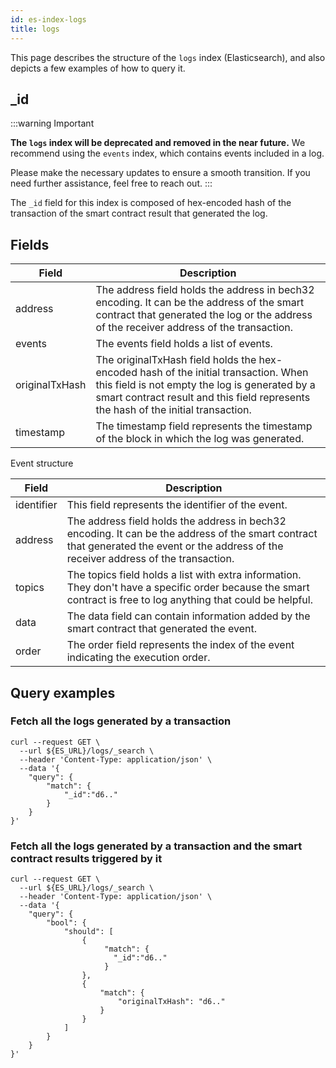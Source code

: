 ```yaml
---
id: es-index-logs
title: logs
---
```


[comment]: # (mx-abstract)

This page describes the structure of the `logs` index (Elasticsearch), and also depicts a few examples of how to query it.

[comment]: # (mx-context-auto)

## _id

:::warning Important

**The `logs` index will be deprecated and removed in the near future.**
We recommend using the `events` index, which contains events included in a log.

Please make the necessary updates to ensure a smooth transition.
If you need further assistance, feel free to reach out.
:::

The `_id` field for this index is composed of hex-encoded hash of the transaction of the smart contract result that generated the log.

[comment]: # (mx-context-auto)

## Fields

[comment]: # (table:logs)

| Field          | Description                                                                                                                                                                                                                 |
|----------------|-----------------------------------------------------------------------------------------------------------------------------------------------------------------------------------------------------------------------------|
| address        | The address field holds the address in bech32 encoding. It can be the address of the smart contract that generated the log or the address of the receiver address of the transaction.                                       |
| events         | The events field holds a list of events.                                                                                                                                                                                    |
| originalTxHash | The originalTxHash field holds the hex-encoded hash of the initial transaction. When this field is not empty the log is generated by a smart contract result and this field represents the hash of the initial transaction. |
| timestamp      | The timestamp field represents the timestamp of the block in which the log was generated.                                                                                                                                   |

Event structure

[comment]: # (table:logs.events)

| Field       | Description                                                                                                                                                                               |
|-------------|-------------------------------------------------------------------------------------------------------------------------------------------------------------------------------------------|
| identifier  | This field represents the identifier of the event.                                                                                                                                        |
| address     | The address field holds the address in bech32 encoding. It can be the address of the smart contract that generated the event or the address of the receiver address of the transaction.   |
| topics      | The topics field holds a list with extra information. They don't have a specific order because the smart contract is free to log anything that could be helpful.                          |
| data        | The data field can contain information added by the smart contract that generated the event.                                                                                              |
| order       | The order field represents the index of the event indicating the execution order.                                                                                                         |

[comment]: # (mx-context-auto)

## Query examples

[comment]: # (mx-context-auto)

### Fetch all the logs generated by a transaction

```
curl --request GET \
  --url ${ES_URL}/logs/_search \
  --header 'Content-Type: application/json' \
  --data '{
	"query": {
		"match": {
			"_id":"d6.."
		}
	}
}'
```

[comment]: # (mx-context-auto)

### Fetch all the logs generated by a transaction and the smart contract results triggered by it

```
curl --request GET \
  --url ${ES_URL}/logs/_search \
  --header 'Content-Type: application/json' \
  --data '{
	"query": {
		"bool": {
			"should": [
				{
				     "match": {
                       "_id":"d6.."
                     }
				},
				{
					"match": {
						"originalTxHash": "d6.."
					}
				}
			]
		}
	}
}'
```
